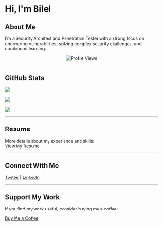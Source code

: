 # Hi, I'm Bilel  

## About Me  
I’m a Security Architect and Penetration Tester with a strong focus on uncovering vulnerabilities, solving complex security challenges, and continuous learning.

<p align="center">
  <img src="https://komarev.com/ghpvc/?username=secnnet&color=brightgreen" alt="Profile Views">
</p>

---

## GitHub Stats  
![](https://github-readme-stats.vercel.app/api?username=secnnet&theme=onedark&hide_border=false&include_all_commits=true&count_private=true)<br/>  
![](https://github-readme-streak-stats.herokuapp.com/?user=secnnet&theme=onedark&hide_border=false)<br/>  
![](https://github-readme-stats.vercel.app/api/top-langs/?username=secnnet&theme=onedark&hide_border=false&include_all_commits=true&count_private=true&layout=compact)  

---

## Resume  
More details about my experience and skills:  
[View My Resume](./Resume.pdf)

---

## Connect With Me  
[Twitter](https://twitter.com/bilel_here) | [LinkedIn](https://www.linkedin.com/in/graineb/)

---

## Support My Work  
If you find my work useful, consider buying me a coffee:  

[Buy Me a Coffee](https://www.buymeacoffee.com/iBil3l)
